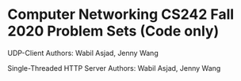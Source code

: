 # Computer Networking CS242 Fall 2020 Problem Sets (Code only)

UDP-Client Authors: Wabil Asjad, Jenny Wang


Single-Threaded HTTP Server Authors: Wabil Asjad, Jenny Wang

